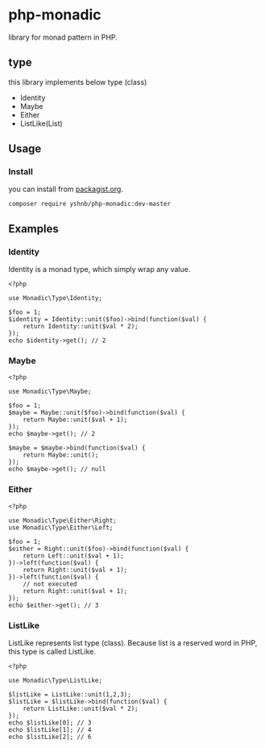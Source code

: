 # php-monadic

library for monad pattern in PHP.

## type

this library implements below type (class)

- Identity
- Maybe
- Either
- ListLike(List)

## Usage

### Install

you can install from [packagist.org](https://packagist.org/).

```
composer require yshnb/php-monadic:dev-master
```

## Examples

### Identity

Identity is a monad type, which simply wrap any value.

```
<?php

use Monadic\Type\Identity;

$foo = 1;
$identity = Identity::unit($foo)->bind(function($val) {
    return Identity::unit($val * 2);
});
echo $identity->get(); // 2
```

### Maybe

```
<?php

use Monadic\Type\Maybe;

$foo = 1;
$maybe = Maybe::unit($foo)->bind(function($val) {
    return Maybe::unit($val + 1);
});
echo $maybe->get(); // 2

$maybe = $maybe->bind(function($val) {
    return Maybe::unit();
});
echo $maybe->get(); // null
```

### Either

```
<?php

use Monadic\Type\Either\Right;
use Monadic\Type\Either\Left;

$foo = 1;
$either = Right::unit($foo)->bind(function($val) {
    return Left::unit($val + 1);
})->left(function($val) {
    return Right::unit($val + 1);
})->left(function($val) {
    // not executed
    return Right::unit($val + 1);
});
echo $either->get(); // 3
```

### ListLike

ListLike represents list type (class). Because list is a reserved word in PHP, this type is called ListLike.

```
<?php

use Monadic\Type\ListLike;

$listLike = ListLike::unit(1,2,3);
$listLike = $listLike->bind(function($val) {
    return ListLike::unit($val * 2);
});
echo $listLike[0]; // 3
echo $listLike[1]; // 4
echo $listLike[2]; // 6

```

